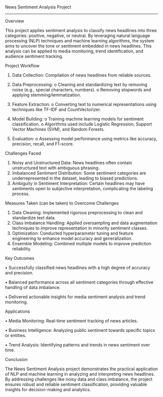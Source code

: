 News Sentiment Analysis Project
________________________________________
Overview

This project applies sentiment analysis to classify news headlines into three categories: positive, negative, or neutral. By leveraging natural language processing (NLP) techniques and machine learning algorithms, the system aims to uncover the tone or sentiment embedded in news headlines. This analysis can be applied to media monitoring, trend identification, and audience sentiment tracking.

Project Workflow
1.	Data Collection: Compilation of news headlines from reliable sources.

2.	Data Preprocessing:
o	Cleaning and standardizing text by removing noise (e.g., special characters, numbers).
o	Removing stopwords and applying stemming/lemmatization.

3.	Feature Extraction:
o	Converting text to numerical representations using techniques like TF-IDF and CountVectorizer.

4.	Model Building:
o	Training machine learning models for sentiment classification.
o	Algorithms used include Logistic Regression, Support Vector Machines (SVM), and Random Forests.

5.	Evaluation:
o	Assessing model performance using metrics like accuracy, precision, recall, and F1-score.

Challenges Faced
1.	Noisy and Unstructured Data: News headlines often contain unstructured text with ambiguous phrasing.
2.	Imbalanced Sentiment Distribution: Some sentiment categories are underrepresented in the dataset, leading to biased predictions.
3.	Ambiguity in Sentiment Interpretation: Certain headlines may have sentiments open to subjective interpretation, complicating the labeling process.

Measures Taken (can be taken) to Overcome Challenges
1.	Data Cleaning: Implemented rigorous preprocessing to clean and standardize text data.
2.	Class Imbalance Handling: Applied oversampling and data augmentation techniques to improve representation in minority sentiment classes.
3.	Optimization: Conducted hyperparameter tuning and feature engineering to enhance model accuracy and generalization.
4.	Ensemble Modeling: Combined multiple models to improve prediction reliability.

Key Outcomes

•	Successfully classified news headlines with a high degree of accuracy and precision.

•	Balanced performance across all sentiment categories through effective handling of data imbalance.

•	Delivered actionable insights for media sentiment analysis and trend monitoring.

Applications

•	Media Monitoring: Real-time sentiment tracking of news articles.

•	Business Intelligence: Analyzing public sentiment towards specific topics or entities.

•	Trend Analysis: Identifying patterns and trends in news sentiment over time.

Conclusion

The News Sentiment Analysis project demonstrates the practical application of NLP and machine learning in analyzing and interpreting news headlines. By addressing challenges like noisy data and class imbalance, the project ensures robust and reliable sentiment classification, providing valuable insights for decision-making and analytics.
